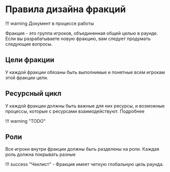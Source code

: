 # Правила дизайна фракций
!!! warning
	Документ в процессе работы

Фракция - это группа игроков, объединенная общей целью в раунде.
Если вы разрабатываете новую фракцию, вам следует продумать следующие вопросы.

## Цели фракции
У каждой фракции обязаны быть выполнимые и понятные всем игрокам этой фракции цели.

## Ресурсный цикл
У каждой фракции должны быть важные для них ресурсы, и возможные процессы, которые с ресурсами взаимодействуют. Подробнее

!!! warning "TODO"

## Роли

Все игроки внутри фракции должны быть разделены на роли.
Каждая роль должна покрывать разные 

!!! success "Чеклист"
	- Фракция имеет четкую глобальную цель раунда.